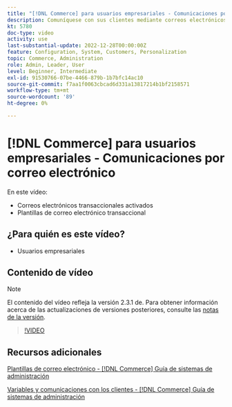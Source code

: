 ```yaml
---
title: "[!DNL Commerce] para usuarios empresariales - Comunicaciones por correo electrónico"
description: Comuníquese con sus clientes mediante correos electrónicos transaccionales activados por sus acciones en la tienda. Personalice y configure las plantillas de correo electrónico de la tienda.
kt: 5780
doc-type: video
activity: use
last-substantial-update: 2022-12-28T00:00:00Z
feature: Configuration, System, Customers, Personalization
topic: Commerce, Administration
role: Admin, Leader, User
level: Beginner, Intermediate
exl-id: 91530766-07be-4466-879b-1b7bfc14ac10
source-git-commit: f7aa1f0063cbcad6d331a13817214b1bf2158571
workflow-type: tm+mt
source-wordcount: '89'
ht-degree: 0%

---
```


# [!DNL Commerce] para usuarios empresariales - Comunicaciones por correo electrónico

En este vídeo:

- Correos electrónicos transaccionales activados
- Plantillas de correo electrónico transaccional

## ¿Para quién es este vídeo?

- Usuarios empresariales

## Contenido de vídeo

>[!NOTE]
>
>El contenido del vídeo refleja la versión 2.3.1 de. Para obtener información acerca de las actualizaciones de versiones posteriores, consulte las [notas de la versión](https://experienceleague.adobe.com/docs/commerce-operations/release/notes/overview.html).

>[!VIDEO](https://video.tv.adobe.com/v/36190?quality=12&learn=on)

## Recursos adicionales

[Plantillas de correo electrónico - [!DNL Commerce] Guía de sistemas de administración](https://experienceleague.adobe.com/docs/commerce-admin/systems/communications/email-templates.html)

[Variables y comunicaciones con los clientes - [!DNL Commerce] Guía de sistemas de administración](https://experienceleague.adobe.com/docs/commerce-admin/systems/introduction.html#variables-and-customer-communications)
